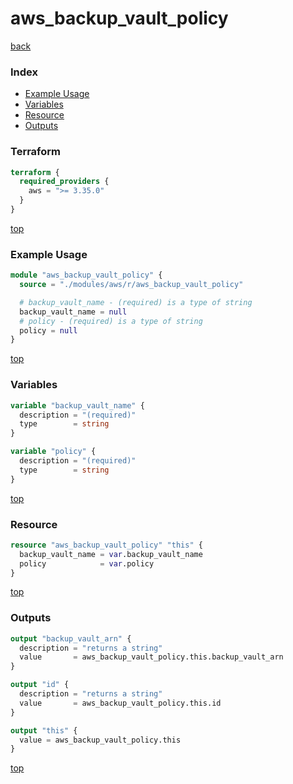 # aws_backup_vault_policy

[back](../aws.md)

### Index

- [Example Usage](#example-usage)
- [Variables](#variables)
- [Resource](#resource)
- [Outputs](#outputs)

### Terraform

```terraform
terraform {
  required_providers {
    aws = ">= 3.35.0"
  }
}
```

[top](#index)

### Example Usage

```terraform
module "aws_backup_vault_policy" {
  source = "./modules/aws/r/aws_backup_vault_policy"

  # backup_vault_name - (required) is a type of string
  backup_vault_name = null
  # policy - (required) is a type of string
  policy = null
}
```

[top](#index)

### Variables

```terraform
variable "backup_vault_name" {
  description = "(required)"
  type        = string
}

variable "policy" {
  description = "(required)"
  type        = string
}
```

[top](#index)

### Resource

```terraform
resource "aws_backup_vault_policy" "this" {
  backup_vault_name = var.backup_vault_name
  policy            = var.policy
}
```

[top](#index)

### Outputs

```terraform
output "backup_vault_arn" {
  description = "returns a string"
  value       = aws_backup_vault_policy.this.backup_vault_arn
}

output "id" {
  description = "returns a string"
  value       = aws_backup_vault_policy.this.id
}

output "this" {
  value = aws_backup_vault_policy.this
}
```

[top](#index)